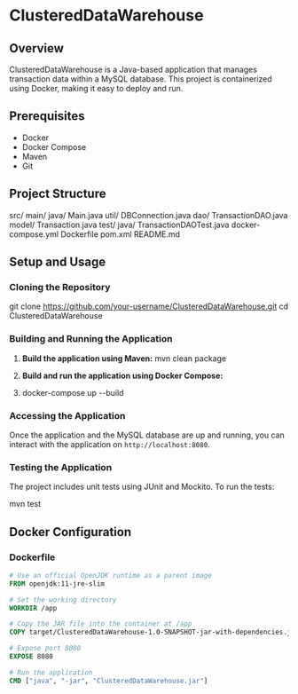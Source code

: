 # ClusteredDataWarehouse

## Overview
ClusteredDataWarehouse is a Java-based application that manages transaction data within a MySQL database. This project is containerized using Docker, making it easy to deploy and run.

## Prerequisites
- Docker
- Docker Compose
- Maven
- Git

## Project Structure
src/
  main/
    java/
      Main.java
    util/
      DBConnection.java
    dao/
      TransactionDAO.java
    model/
      Transaction.java
  test/
    java/
      TransactionDAOTest.java
docker-compose.yml
Dockerfile
pom.xml
README.md

## Setup and Usage

### Cloning the Repository
git clone https://github.com/your-username/ClusteredDataWarehouse.git
cd ClusteredDataWarehouse


### Building and Running the Application

1. **Build the application using Maven:**
mvn clean package


2. **Build and run the application using Docker Compose:**
3. docker-compose up --build


### Accessing the Application
Once the application and the MySQL database are up and running, you can interact with the application on `http://localhost:8080`.

### Testing the Application
The project includes unit tests using JUnit and Mockito. To run the tests:

mvn test


## Docker Configuration

### Dockerfile
```dockerfile
# Use an official OpenJDK runtime as a parent image
FROM openjdk:11-jre-slim

# Set the working directory
WORKDIR /app

# Copy the JAR file into the container at /app
COPY target/ClusteredDataWarehouse-1.0-SNAPSHOT-jar-with-dependencies.jar /app/ClusteredDataWarehouse.jar

# Expose port 8080
EXPOSE 8080

# Run the application
CMD ["java", "-jar", "ClusteredDataWarehouse.jar"]
